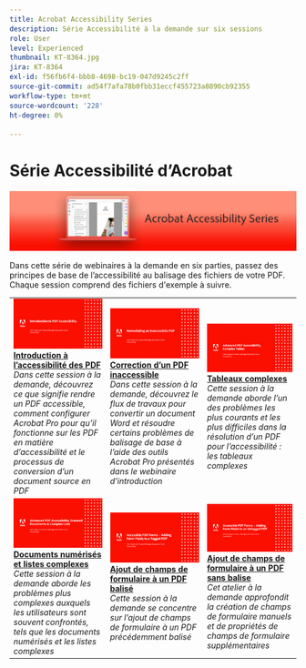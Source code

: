 ```yaml
---
title: Acrobat Accessibility Series
description: Série Accessibilité à la demande sur six sessions
role: User
level: Experienced
thumbnail: KT-8364.jpg
jira: KT-8364
exl-id: f56fb6f4-bbb8-4698-bc19-047d9245c2ff
source-git-commit: ad54f7afa78b0fbb31eccf455723a8890cb92355
workflow-type: tm+mt
source-wordcount: '228'
ht-degree: 0%

---
```


# Série Accessibilité d’Acrobat

![Série Accessibilité d’Acrobat - Image](../assets/Hero_Accessibility.png)

Dans cette série de webinaires à la demande en six parties, passez des principes de base de l’accessibilité au balisage des fichiers de votre PDF. Chaque session comprend des fichiers d&#39;exemple à suivre.

<table style="table-layout:fixed">
<tr>
  <td>
    <a href="accessibilitysession1.md">
      <img alt="Introduction à l’accessibilité des PDF" src="../assets/Accessibilitysession1_1280.png" />
    </a>
    <div>
    <a href="accessibilitysession1.md"><strong>Introduction à l’accessibilité des PDF</strong></a>
    </div>
    <em>Dans cette session à la demande, découvrez ce que signifie rendre un PDF accessible, comment configurer Acrobat Pro pour qu’il fonctionne sur les PDF en matière d’accessibilité et le processus de conversion d’un document source en PDF</em>
    <br>
  </td>
  <td>
    <a href="accessibilitysession2.md">
      <img alt="Correction d’un PDF inaccessible" src="../assets/Accessibilitysession2_1280.png" />
    </a>
    <div>
    <a href="accessibilitysession2.md"><strong>Correction d’un PDF inaccessible</strong></a>
    </div>
    <em>Dans cette session à la demande, découvrez le flux de travaux pour convertir un document Word et résoudre certains problèmes de balisage de base à l’aide des outils Acrobat Pro présentés dans le webinaire d’introduction</em>
    <br>
  </td>  
  <td>
    <a href="accessibilitysession3.md">
      <img alt="Tableaux complexes" src="../assets/Accessibilitysession3_1280.png" />
    </a>
    <div>
    <a href="accessibilitysession3.md"><strong>Tableaux complexes</strong></a>
    </div>
    <em>Cette session à la demande aborde l’un des problèmes les plus courants et les plus difficiles dans la résolution d’un PDF pour l’accessibilité : les tableaux complexes</em>
    <br>
  </td>
</tr>
<tr>
  <td>
    <a href="accessibilitysession4.md">
      <img alt="Documents numérisés et listes complexes" src="../assets/Accessibilitysession4_1280.png" />
    </a>
    <div>
    <a href="accessibilitysession4.md"><strong>Documents numérisés et listes complexes</strong></a>
    </div>
    <em>Cette session à la demande aborde les problèmes plus complexes auxquels les utilisateurs sont souvent confrontés, tels que les documents numérisés et les listes complexes</em>
    <br>
  </td>
  <td>
    <a href="accessibilitysession5.md">
      <img alt="Ajout de champs de formulaire à un PDF balisé" src="../assets/Accessibilitysession5_1280.png" />
    </a>
    <div>
    <a href="accessibilitysession5.md"><strong>Ajout de champs de formulaire à un PDF balisé</strong></a>
    </div>
    <em>Cette session à la demande se concentre sur l’ajout de champs de formulaire à un PDF précédemment balisé</em>
    <br>
  </td>  
  <td>
    <a href="accessibilitysession6.md">
      <img alt="Ajout de champs de formulaire à un PDF sans balise" src="../assets/Accessibilitysession6_1280.png" />
    </a>
    <div>
    <a href="accessibilitysession6.md"><strong>Ajout de champs de formulaire à un PDF sans balise</strong></a>
    </div>
    <em>Cet atelier à la demande approfondit la création de champs de formulaire manuels et de propriétés de champs de formulaire supplémentaires</em>
    <br>
  </td> 
</tr>
</table>
